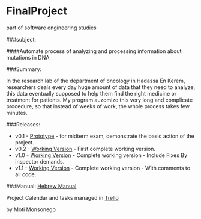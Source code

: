 FinalProject
============

part of software engineering studies

###subject:

####Automate process of analyzing and processing information about mutations in DNA

###Summary:

In the research lab of the department of oncology in Hadassa En Kerem, researchers deals every day huge amount of data that they need to analyze, this data eventually supposed to help them find the right medicine or treatment for patients.
My program auzomize this very long and complicate procedure, so that instead of weeks of work, the whole process takes few minutes.

###Releases:

* v0.1 - [Prototype](https://github.com/motimonso/FinalProject/releases/tag/v0.1) - for midterm exam, demonstrate the basic action of the project.
* v0.2 - [Working Version](https://github.com/motimonso/FinalProject/releases/tag/v0.2) - First complete working version.
* v1.0 - [Working Version](https://github.com/motimonso/FinalProject/releases/tag/v1.0) - Complete working version - Include Fixes By inspector demands.
* v1.1 - [Working Version](https://github.com/motimonso/FinalProject/releases/tag/v1.1) - Complete working version - With comments to all code.

###Manual:
[Hebrew Manual]()


Project Calendar and tasks managed in [Trello](https://trello.com/b/hqGIxK0G/final-project)


by Moti Monsonego
